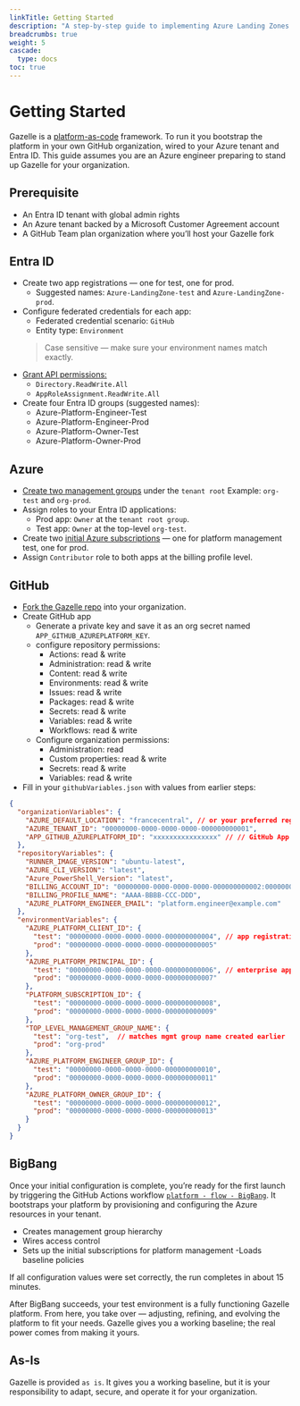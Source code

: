 ```yaml
---
linkTitle: Getting Started
description: "A step-by-step guide to implementing Azure Landing Zones in your tenant — free and open source"
breadcrumbs: true
weight: 5
cascade:
  type: docs
toc: true
---
```

# Getting Started
Gazelle is a [platform-as-code](/docs/platform-as-code/) framework. To run it you bootstrap the platform in your own GitHub organization, wired to your Azure tenant and Entra ID. This guide assumes you are an Azure engineer preparing to stand up Gazelle for your organization.

## Prerequisite

- An Entra ID tenant with global admin rights
- An Azure tenant backed by a Microsoft Customer Agreement account
- A GitHub Team plan organization where you’ll host your Gazelle fork

## Entra ID

- Create two app registrations — one for test, one for prod.
  - Suggested names: `Azure-LandingZone-test` and `Azure-LandingZone-prod`.
- Configure federated credentials for each app:
  - Federated credential scenario: `GitHub`
  - Entity type: `Environment`
  > Case sensitive — make sure your environment names match exactly.
- [Grant API permissions:](/docs/platform-as-code/building-blocks/platform-automation/#identity)
  - `Directory.ReadWrite.All`
  - `AppRoleAssignment.ReadWrite.All`
- Create four Entra ID groups (suggested names):
  - Azure-Platform-Engineer-Test
  - Azure-Platform-Engineer-Prod
  - Azure-Platform-Owner-Test
  - Azure-Platform-Owner-Prod



## Azure

- [Create two management groups](/docs/platform-as-code/building-blocks/management-groups/) under the `tenant root` Example: `org-test` and `org-prod`.
- Assign roles to your Entra ID applications:
  - Prod app: `Owner` at the `tenant root group`.
  - Test app: `Owner` at the top-level `org-test`.
- Create two [initial Azure subscriptions](/docs/platform-as-code/building-blocks/initial-landing-zone/#bring-your-own-subscription) — one for platform management test, one for prod.
- Assign `Contributor` role to both apps at the billing profile level.



## GitHub

- [Fork the Gazelle repo](https://github.com/gazelle-cloud/gazelle-platform) into your organization.
- Create GitHub app
  - Generate a private key and save it as an org secret named `APP_GITHUB_AZUREPLATFORM_KEY`.
  - configure repository permissions:
    - Actions: read & write
    - Administration: read & write
    - Content: read & write
    - Environments: read & write
    - Issues: read & write
    - Packages: read & write
    - Secrets: read & write
    - Variables: read & write
    - Workflows: read & write
  - Configure organization permissions:
    - Administration: read
    - Custom properties: read & write
    - Secrets: read & write
    - Variables: read & write
- Fill in your `githubVariables.json` with values from earlier steps:
```json
{
  "organizationVariables": {
    "AZURE_DEFAULT_LOCATION": "francecentral", // or your preferred region
    "AZURE_TENANT_ID": "00000000-0000-0000-0000-000000000001",
    "APP_GITHUB_AZUREPLATFORM_ID": "xxxxxxxxxxxxxxxx" // // GitHub App ID
  },
  "repositoryVariables": {
    "RUNNER_IMAGE_VERSION": "ubuntu-latest",
    "AZURE_CLI_VERSION": "latest",
    "Azure_PowerShell_Version": "latest",
    "BILLING_ACCOUNT_ID": "00000000-0000-0000-0000-000000000002:00000000-0000-0000-0000-000000000003_2000-01-01",
    "BILLING_PROFILE_NAME": "AAAA-BBBB-CCC-DDD",
    "AZURE_PLATFORM_ENGINEER_EMAIL": "platform.engineer@example.com"
  },
  "environmentVariables": {
    "AZURE_PLATFORM_CLIENT_ID": {
      "test": "00000000-0000-0000-0000-000000000004", // app registration client id
      "prod": "00000000-0000-0000-0000-000000000005"
    },
    "AZURE_PLATFORM_PRINCIPAL_ID": {
      "test": "00000000-0000-0000-0000-000000000006", // enterprise application object id
      "prod": "00000000-0000-0000-0000-000000000007"
    },
    "PLATFORM_SUBSCRIPTION_ID": {
      "test": "00000000-0000-0000-0000-000000000008",
      "prod": "00000000-0000-0000-0000-000000000009"
    },
    "TOP_LEVEL_MANAGEMENT_GROUP_NAME": {
      "test": "org-test",  // matches mgmt group name created earlier
      "prod": "org-prod"
    },
    "AZURE_PLATFORM_ENGINEER_GROUP_ID": {
      "test": "00000000-0000-0000-0000-000000000010",
      "prod": "00000000-0000-0000-0000-000000000011"
    },
    "AZURE_PLATFORM_OWNER_GROUP_ID": {
      "test": "00000000-0000-0000-0000-000000000012",
      "prod": "00000000-0000-0000-0000-000000000013"
    }
  }
}
```

## BigBang

Once your initial configuration is complete, you’re ready for the first launch by triggering the GitHub Actions workflow [`platform - flow - BigBang`](/docs/platform-as-code/#big-bang). It bootstraps your platform by provisioning and configuring the Azure resources in your tenant.
- Creates management group hierarchy 
- Wires access control
- Sets up the initial subscriptions for platform management
 -Loads baseline policies
 
If all configuration values were set correctly, the run completes in about 15 minutes.

After BigBang succeeds, your test environment is a fully functioning Gazelle platform. From here, you take over — adjusting, refining, and evolving the platform to fit your needs. Gazelle gives you a working baseline; the real power comes from making it yours.

## As-Is

Gazelle is provided `as is`. It gives you a working baseline, but it is your responsibility to adapt, secure, and operate it for your organization.